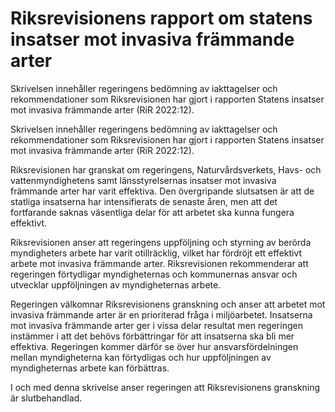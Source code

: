 # Riksrevisionens rapport om statens insatser mot invasiva främmande arter

Skrivelsen innehåller regeringens bedömning av iakttagelser och
rekommendationer som Riksrevisionen har gjort i rapporten Statens
insatser mot invasiva främmande arter (RiR 2022:12).

Skrivelsen innehåller regeringens bedömning av iakttagelser och
rekommendationer som Riksrevisionen har gjort i rapporten Statens
insatser mot invasiva främmande arter (RiR 2022:12).

Riksrevisionen har granskat om regeringens, Naturvårdsverkets, Havs- och vattenmyndighetens samt länsstyrelsernas insatser mot invasiva främmande arter har varit effektiva. Den övergripande slutsatsen är att de statliga insatserna har intensifierats de senaste åren, men att det fortfarande saknas väsentliga delar för att arbetet ska kunna fungera effektivt.

Riksrevisionen anser att regeringens uppföljning och styrning av berörda myndigheters arbete har varit otillräcklig, vilket har fördröjt ett effektivt arbete mot invasiva främmande arter. Riksrevisionen rekommenderar att regeringen förtydligar myndigheternas och kommunernas ansvar och utvecklar uppföljningen av myndigheternas arbete.

Regeringen välkomnar Riksrevisionens granskning och anser att arbetet mot invasiva främmande arter är en prioriterad fråga i miljöarbetet. Insatserna mot invasiva främmande arter ger i vissa delar resultat men regeringen instämmer i att det behövs förbättringar för att insatserna ska bli mer effektiva. Regeringen kommer därför se över hur ansvarsfördelningen mellan myndigheterna kan förtydligas och hur uppföljningen av myndigheternas arbete kan förbättras.

I och med denna skrivelse anser regeringen att Riksrevisionens granskning är slutbehandlad.
